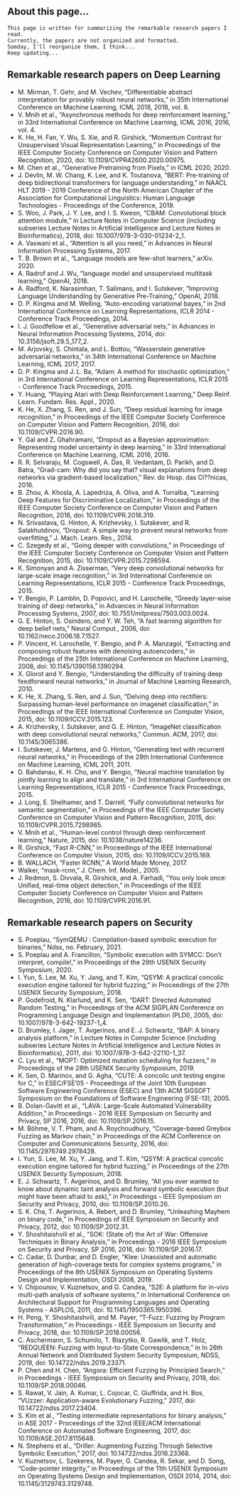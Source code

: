 ## About this page...
```
This page is written for summarizing the remarkable research papers I read. 
Currently, the papers are not organized and formatted.
Somday, I'll reorganize them, I think...
Keep updating...
```

## Remarkable research papers on Deep Learning
- M. Mirman, T. Gehr, and M. Vechev, “Differentiable abstract interpretation for provably robust neural networks,” in 35th International Conference on Machine Learning, ICML 2018, 2018, vol. 8.
- V. Mnih et al., “Asynchronous methods for deep reinforcement learning,” in 33rd International Conference on Machine Learning, ICML 2016, 2016, vol. 4.
- K. He, H. Fan, Y. Wu, S. Xie, and R. Girshick, “Momentum Contrast for Unsupervised Visual Representation Learning,” in Proceedings of the IEEE Computer Society Conference on Computer Vision and Pattern Recognition, 2020, doi: 10.1109/CVPR42600.2020.00975.
- M. Chen et al., “Generative Pretraining from Pixels,” in ICML 2020, 2020.
- J. Devlin, M. W. Chang, K. Lee, and K. Toutanova, “BERT: Pre-training of deep bidirectional transformers for language understanding,” in NAACL HLT 2019 - 2019 Conference of the North American Chapter of the Association for Computational Linguistics: Human Language Technologies - Proceedings of the Conference, 2019.
- S. Woo, J. Park, J. Y. Lee, and I. S. Kweon, “CBAM: Convolutional block attention module,” in Lecture Notes in Computer Science (including subseries Lecture Notes in Artificial Intelligence and Lecture Notes in Bioinformatics), 2018, doi: 10.1007/978-3-030-01234-2_1.
- A. Vaswani et al., “Attention is all you need,” in Advances in Neural Information Processing Systems, 2017.
- T. B. Brown et al., “Language models are few-shot learners,” arXiv. 2020.
- A. Radrof and J. Wu, “language model and unsupervised multitask learning,” OpenAI, 2018.
- A. Radford, K. Narasimhan, T. Salimans, and I. Sutskever, “Improving Language Understanding by Generative Pre-Training,” OpenAI, 2018.
- D. P. Kingma and M. Welling, “Auto-encoding variational bayes,” in 2nd International Conference on Learning Representations, ICLR 2014 - Conference Track Proceedings, 2014.
- I. J. Goodfellow et al., “Generative adversarial nets,” in Advances in Neural Information Processing Systems, 2014, doi: 10.3156/jsoft.29.5_177_2.
- M. Arjovsky, S. Chintala, and L. Bottou, “Wasserstein generative adversarial networks,” in 34th International Conference on Machine Learning, ICML 2017, 2017.
- D. P. Kingma and J. L. Ba, “Adam: A method for stochastic optimization,” in 3rd International Conference on Learning Representations, ICLR 2015 - Conference Track Proceedings, 2015.
- Y. Huang, “Playing Atari with Deep Reinforcement Learning,” Deep Reinf. Learn. Fundam. Res. Appl., 2020.
- K. He, X. Zhang, S. Ren, and J. Sun, “Deep residual learning for image recognition,” in Proceedings of the IEEE Computer Society Conference on Computer Vision and Pattern Recognition, 2016, doi: 10.1109/CVPR.2016.90.
- Y. Gal and Z. Ghahramani, “Dropout as a Bayesian approximation: Representing model uncertainty in deep learning,” in 33rd International Conference on Machine Learning, ICML 2016, 2016.
- R. R. Selvaraju, M. Cogswell, A. Das, R. Vedantam, D. Parikh, and D. Batra, “Grad-cam: Why did you say that? visual explanations from deep networks via gradient-based localization,” Rev. do Hosp. das Cl??nicas, 2016.
- B. Zhou, A. Khosla, A. Lapedriza, A. Oliva, and A. Torralba, “Learning Deep Features for Discriminative Localization,” in Proceedings of the IEEE Computer Society Conference on Computer Vision and Pattern Recognition, 2016, doi: 10.1109/CVPR.2016.319.
- N. Srivastava, G. Hinton, A. Krizhevsky, I. Sutskever, and R. Salakhutdinov, “Dropout: A simple way to prevent neural networks from overfitting,” J. Mach. Learn. Res., 2014.
- C. Szegedy et al., “Going deeper with convolutions,” in Proceedings of the IEEE Computer Society Conference on Computer Vision and Pattern Recognition, 2015, doi: 10.1109/CVPR.2015.7298594.
- K. Simonyan and A. Zisserman, “Very deep convolutional networks for large-scale image recognition,” in 3rd International Conference on Learning Representations, ICLR 2015 - Conference Track Proceedings, 2015.
- Y. Bengio, P. Lamblin, D. Popovici, and H. Larochelle, “Greedy layer-wise training of deep networks,” in Advances in Neural Information Processing Systems, 2007, doi: 10.7551/mitpress/7503.003.0024.
- G. E. Hinton, S. Osindero, and Y. W. Teh, “A fast learning algorithm for deep belief nets,” Neural Comput., 2006, doi: 10.1162/neco.2006.18.7.1527.
- P. Vincent, H. Larochelle, Y. Bengio, and P. A. Manzagol, “Extracting and composing robust features with denoising autoencoders,” in Proceedings of the 25th International Conference on Machine Learning, 2008, doi: 10.1145/1390156.1390294.
- X. Glorot and Y. Bengio, “Understanding the difficulty of training deep feedforward neural networks,” in Journal of Machine Learning Research, 2010.
- K. He, X. Zhang, S. Ren, and J. Sun, “Delving deep into rectifiers: Surpassing human-level performance on imagenet classification,” in Proceedings of the IEEE International Conference on Computer Vision, 2015, doi: 10.1109/ICCV.2015.123.
- A. Krizhevsky, I. Sutskever, and G. E. Hinton, “ImageNet classification with deep convolutional neural networks,” Commun. ACM, 2017, doi: 10.1145/3065386.
- I. Sutskever, J. Martens, and G. Hinton, “Generating text with recurrent neural networks,” in Proceedings of the 28th International Conference on Machine Learning, ICML 2011, 2011.
- D. Bahdanau, K. H. Cho, and Y. Bengio, “Neural machine translation by jointly learning to align and translate,” in 3rd International Conference on Learning Representations, ICLR 2015 - Conference Track Proceedings, 2015.
- J. Long, E. Shelhamer, and T. Darrell, “Fully convolutional networks for semantic segmentation,” in Proceedings of the IEEE Computer Society Conference on Computer Vision and Pattern Recognition, 2015, doi: 10.1109/CVPR.2015.7298965.
- V. Mnih et al., “Human-level control through deep reinforcement learning,” Nature, 2015, doi: 10.1038/nature14236.
- R. Girshick, “Fast R-CNN,” in Proceedings of the IEEE International Conference on Computer Vision, 2015, doi: 10.1109/ICCV.2015.169.
- B. WALLACH, “Faster RCNN,” A World Made Money, 2017.
- Walker, “mask-rcnn,” J. Chem. Inf. Model., 2005.
- J. Redmon, S. Divvala, R. Girshick, and A. Farhadi, “You only look once: Unified, real-time object detection,” in Proceedings of the IEEE Computer Society Conference on Computer Vision and Pattern Recognition, 2016, doi: 10.1109/CVPR.2016.91.


## Remarkable research papers on Security
- S. Poeplau, “SymQEMU : Compilation-based symbolic execution for binaries,” Ndss, no. February, 2021.
- S. Poeplau and A. Francillon, “Symbolic execution with SYMCC: Don’t interpret, compile!,” in Proceedings of the 29th USENIX Security Symposium, 2020.
- I. Yun, S. Lee, M. Xu, Y. Jang, and T. Kim, “QSYM: A practical concolic execution engine tailored for hybrid fuzzing,” in Proceedings of the 27th USENIX Security Symposium, 2018.
- P. Godefroid, N. Klarlund, and K. Sen, “DART: Directed Automated Random Testing,” in Proceedings of the ACM SIGPLAN Conference on Programming Language Design and Implementation (PLDI), 2005, doi: 10.1007/978-3-642-19237-1_4.
- D. Brumley, I. Jager, T. Avgerinos, and E. J. Schwartz, “BAP: A binary analysis platform,” in Lecture Notes in Computer Science (including subseries Lecture Notes in Artificial Intelligence and Lecture Notes in Bioinformatics), 2011, doi: 10.1007/978-3-642-22110-1_37.
- C. Lyu et al., “MOPT: Optimized mutation scheduling for fuzzers,” in Proceedings of the 28th USENIX Security Symposium, 2019.
- K. Sen, D. Marinov, and G. Agha, “CUTE: A concolic unit testing engine for C,” in ESEC/FSE’05 - Proceedings of the Joint 10th European Software Engineering Conference (ESEC) and 13th ACM SIGSOFT Symposium on the Foundations of Software Engineering (FSE-13), 2005.
- B. Dolan-Gavitt et al., “LAVA: Large-Scale Automated Vulnerability Addition,” in Proceedings - 2016 IEEE Symposium on Security and Privacy, SP 2016, 2016, doi: 10.1109/SP.2016.15.
- M. Böhme, V. T. Pham, and A. Roychoudhury, “Coverage-based Greybox Fuzzing as Markov chain,” in Proceedings of the ACM Conference on Computer and Communications Security, 2016, doi: 10.1145/2976749.2978428.
- I. Yun, S. Lee, M. Xu, Y. Jang, and T. Kim, “QSYM: A practical concolic execution engine tailored for hybrid fuzzing,” in Proceedings of the 27th USENIX Security Symposium, 2018.
- E. J. Schwartz, T. Avgerinos, and D. Brumley, “All you ever wanted to know about dynamic taint analysis and forward symbolic execution (but might have been afraid to ask),” in Proceedings - IEEE Symposium on Security and Privacy, 2010, doi: 10.1109/SP.2010.26.
- S. K. Cha, T. Avgerinos, A. Rebert, and D. Brumley, “Unleashing Mayhem on binary code,” in Proceedings of IEEE Symposium on Security and Privacy, 2012, doi: 10.1109/SP.2012.31.
- Y. Shoshitaishvili et al., “SOK: (State of) the Art of War: Offensive Techniques in Binary Analysis,” in Proceedings - 2016 IEEE Symposium on Security and Privacy, SP 2016, 2016, doi: 10.1109/SP.2016.17.
- C. Cadar, D. Dunbar, and D. Engler, “Klee: Unassisted and automatic generation of high-coverage tests for complex systems programs,” in Proceedings of the 8th USENIX Symposium on Operating Systems Design and Implementation, OSDI 2008, 2019.
- V. Chipounov, V. Kuznetsov, and G. Candea, “S2E: A platform for in-vivo multi-path analysis of software systems,” in International Conference on Architectural Support for Programming Languages and Operating Systems - ASPLOS, 2011, doi: 10.1145/1950365.1950396.
- H. Peng, Y. Shoshitaishvili, and M. Payer, “T-Fuzz: Fuzzing by Program Transformation,” in Proceedings - IEEE Symposium on Security and Privacy, 2018, doi: 10.1109/SP.2018.00056.
- C. Aschermann, S. Schumilo, T. Blazytko, R. Gawlik, and T. Holz, “REDQUEEN: Fuzzing with Input-to-State Correspondence,” in In 26th Annual Network and Distributed System Security Symposium, NDSS, 2019, doi: 10.14722/ndss.2019.23371.
- P. Chen and H. Chen, “Angora: Efficient Fuzzing by Principled Search,” in Proceedings - IEEE Symposium on Security and Privacy, 2018, doi: 10.1109/SP.2018.00046.
- S. Rawat, V. Jain, A. Kumar, L. Cojocar, C. Giuffrida, and H. Bos, “VUzzer: Application-aware Evolutionary Fuzzing,” 2017, doi: 10.14722/ndss.2017.23404.
- S. Kim et al., “Testing intermediate representations for binary analysis,” in ASE 2017 - Proceedings of the 32nd IEEE/ACM International Conference on Automated Software Engineering, 2017, doi: 10.1109/ASE.2017.8115648.
- N. Stephens et al., “Driller: Augmenting Fuzzing Through Selective Symbolic Execution,” 2017, doi: 10.14722/ndss.2016.23368.
- V. Kuznetsov, L. Szekeres, M. Payer, G. Candea, R. Sekar, and D. Song, “Code-pointer integrity,” in Proceedings of the 11th USENIX Symposium on Operating Systems Design and Implementation, OSDI 2014, 2014, doi: 10.1145/3129743.3129748.
